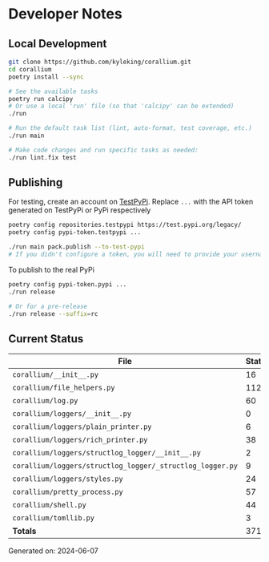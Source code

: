 # Developer Notes

## Local Development

```sh
git clone https://github.com/kyleking/corallium.git
cd corallium
poetry install --sync

# See the available tasks
poetry run calcipy
# Or use a local 'run' file (so that 'calcipy' can be extended)
./run

# Run the default task list (lint, auto-format, test coverage, etc.)
./run main

# Make code changes and run specific tasks as needed:
./run lint.fix test
```

## Publishing

For testing, create an account on [TestPyPi](https://test.pypi.org/legacy/). Replace `...` with the API token generated on TestPyPi or PyPi respectively

```sh
poetry config repositories.testpypi https://test.pypi.org/legacy/
poetry config pypi-token.testpypi ...

./run main pack.publish --to-test-pypi
# If you didn't configure a token, you will need to provide your username and password to publish
```

To publish to the real PyPi

```sh
poetry config pypi-token.pypi ...
./run release

# Or for a pre-release
./run release --suffix=rc
```

## Current Status

<!-- {cts} COVERAGE -->
| File                                                      |   Statements |   Missing |   Excluded | Coverage   |
|-----------------------------------------------------------|--------------|-----------|------------|------------|
| `corallium/__init__.py`                                   |           16 |         0 |         24 | 100.0%     |
| `corallium/file_helpers.py`                               |          112 |        32 |         12 | 62.7%      |
| `corallium/log.py`                                        |           60 |         1 |          0 | 94.4%      |
| `corallium/loggers/__init__.py`                           |            0 |         0 |          0 | 100.0%     |
| `corallium/loggers/plain_printer.py`                      |            6 |         0 |          0 | 100.0%     |
| `corallium/loggers/rich_printer.py`                       |           38 |         8 |          0 | 72.2%      |
| `corallium/loggers/structlog_logger/__init__.py`          |            2 |         0 |          3 | 100.0%     |
| `corallium/loggers/structlog_logger/_structlog_logger.py` |            9 |         0 |          0 | 100.0%     |
| `corallium/loggers/styles.py`                             |           24 |         0 |          0 | 93.3%      |
| `corallium/pretty_process.py`                             |           57 |        57 |          0 | 0.0%       |
| `corallium/shell.py`                                      |           44 |         3 |          0 | 91.9%      |
| `corallium/tomllib.py`                                    |            3 |         0 |          2 | 100.0%     |
| **Totals**                                                |          371 |       101 |         41 | 67.8%      |

Generated on: 2024-06-07
<!-- {cte} -->
